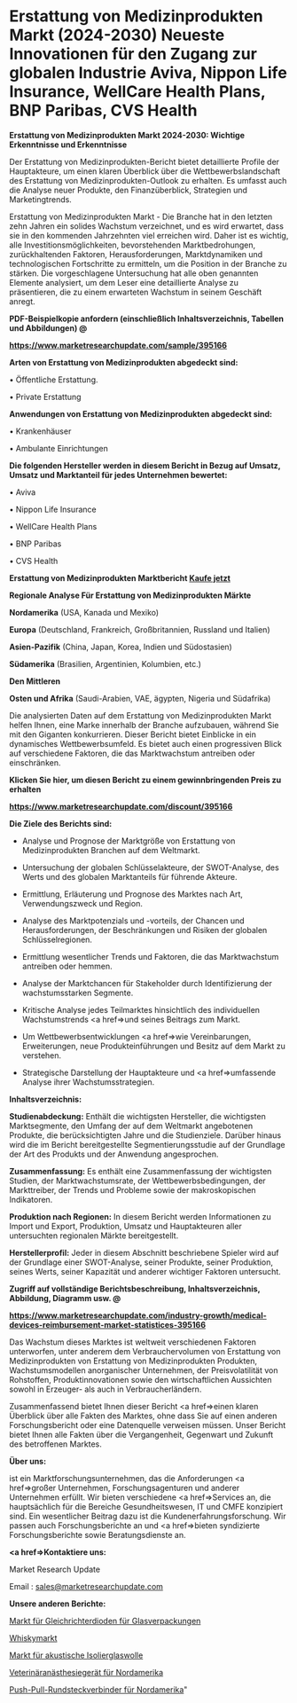 # Erstattung von Medizinprodukten Markt (2024-2030) Neueste Innovationen für den Zugang zur globalen Industrie Aviva, Nippon Life Insurance, WellCare Health Plans, BNP Paribas, CVS Health

<strong>Erstattung von Medizinprodukten Markt 2024-2030: Wichtige Erkenntnisse und Erkenntnisse</strong>

Der Erstattung von Medizinprodukten-Bericht bietet detaillierte Profile der Hauptakteure, um einen klaren Überblick über die Wettbewerbslandschaft des Erstattung von Medizinprodukten-Outlook zu erhalten. Es umfasst auch die Analyse neuer Produkte, den Finanzüberblick, Strategien und Marketingtrends.

Erstattung von Medizinprodukten Markt - Die Branche hat in den letzten zehn Jahren ein solides Wachstum verzeichnet, und es wird erwartet, dass sie in den kommenden Jahrzehnten viel erreichen wird. Daher ist es wichtig, alle Investitionsmöglichkeiten, bevorstehenden Marktbedrohungen, zurückhaltenden Faktoren, Herausforderungen, Marktdynamiken und technologischen Fortschritte zu ermitteln, um die Position in der Branche zu stärken. Die vorgeschlagene Untersuchung hat alle oben genannten Elemente analysiert, um dem Leser eine detaillierte Analyse zu präsentieren, die zu einem erwarteten Wachstum in seinem Geschäft anregt.



<strong><b>PDF-Beispielkopie anfordern (einschließlich Inhaltsverzeichnis, Tabellen und Abbildungen) @ </b></strong>

<strong><a href=https://www.marketresearchupdate.com/sample/395166>

<strong>https://www.marketresearchupdate.com/sample/395166</u></a></strong></strong>



<strong>Arten von Erstattung von Medizinprodukten abgedeckt sind:</strong>

• Öffentliche Erstattung.

• Private Erstattung



<strong>Anwendungen von Erstattung von Medizinprodukten abgedeckt sind:</strong>

• Krankenhäuser

• Ambulante Einrichtungen



<strong>Die folgenden Hersteller werden in diesem Bericht in Bezug auf Umsatz, Umsatz und Marktanteil für jedes Unternehmen bewertet:</strong>

• Aviva

• Nippon Life Insurance

• WellCare Health Plans

• BNP Paribas

• CVS Health



<strong>Erstattung von Medizinprodukten Marktbericht <a href=https://www.marketresearchupdate.com/buynow/395166>Kaufe jetzt</a></strong>



<strong>Regionale Analyse Für Erstattung von Medizinprodukten Märkte</strong>



<strong>Nordamerika</strong> (USA, Kanada und Mexiko)



<strong>Europa</strong> (Deutschland, Frankreich, Großbritannien, Russland und Italien)



<strong>Asien-Pazifik</strong> (China, Japan, Korea, Indien und Südostasien)



<strong>Südamerika</strong> (Brasilien, Argentinien, Kolumbien, etc.)



<strong>Den Mittleren</strong> 

<strong>Osten und Afrika</strong> (Saudi-Arabien, VAE, ägypten, Nigeria und Südafrika)

Die analysierten Daten auf dem Erstattung von Medizinprodukten Markt helfen Ihnen, eine Marke innerhalb der Branche aufzubauen, während Sie mit den Giganten konkurrieren. Dieser Bericht bietet Einblicke in ein dynamisches Wettbewerbsumfeld. Es bietet auch einen progressiven Blick auf verschiedene Faktoren, die das Marktwachstum antreiben oder einschränken.



<strong>Klicken Sie hier, um diesen Bericht zu einem gewinnbringenden Preis zu erhalten
</strong>

<strong><a href=https://www.marketresearchupdate.com/discount/395166>https://www.marketresearchupdate.com/discount/395166</b></u></strong></a>



<strong>Die Ziele des Berichts sind:</strong>

- Analyse und Prognose der Marktgröße von Erstattung von Medizinprodukten Branchen auf dem Weltmarkt.

- Untersuchung der globalen Schlüsselakteure, der SWOT-Analyse, des Werts und des globalen Marktanteils für führende Akteure.

- Ermittlung, Erläuterung und Prognose des Marktes nach Art, Verwendungszweck und Region.

- Analyse des Marktpotenzials und -vorteils, der Chancen und Herausforderungen, der Beschränkungen und Risiken der globalen Schlüsselregionen.

- Ermittlung wesentlicher Trends und Faktoren, die das Marktwachstum antreiben oder hemmen.

- Analyse der Marktchancen für Stakeholder durch Identifizierung der wachstumsstarken Segmente.

- Kritische Analyse jedes Teilmarktes hinsichtlich des individuellen Wachstumstrends <a href=>und</a> seines Beitrags zum Markt.

- Um Wettbewerbsentwicklungen <a href=>wie</a> Vereinbarungen, Erweiterungen, neue Produkteinführungen und Besitz auf dem Markt zu verstehen.

- Strategische Darstellung der Hauptakteure und <a href=>umfas</a>sende Analyse ihrer Wachstumsstrategien.



<strong>Inhaltsverzeichnis:</strong>



<strong>Studienabdeckung:</strong> Enthält die wichtigsten Hersteller, die wichtigsten Marktsegmente, den Umfang der auf dem Weltmarkt angebotenen Produkte, die berücksichtigten Jahre und die Studienziele. Darüber hinaus wird die im Bericht bereitgestellte Segmentierungsstudie auf der Grundlage der Art des Produkts und der Anwendung angesprochen.



<strong>Zusammenfassung:</strong> Es enthält eine Zusammenfassung der wichtigsten Studien, der Marktwachstumsrate, der Wettbewerbsbedingungen, der Markttreiber, der Trends und Probleme sowie der makroskopischen Indikatoren.



<strong>Produktion nach Regionen:</strong> In diesem Bericht werden Informationen zu Import und Export, Produktion, Umsatz und Hauptakteuren aller untersuchten regionalen Märkte bereitgestellt.



<strong>Herstellerprofil:</strong> Jeder in diesem Abschnitt beschriebene Spieler wird auf der Grundlage einer SWOT-Analyse, seiner Produkte, seiner Produktion, seines Werts, seiner Kapazität und anderer wichtiger Faktoren untersucht.



<strong><b>Zugriff auf vollständige Berichtsbeschreibung, Inhaltsverzeichnis, Abbildung, Diagramm usw. @ </b></strong>

<strong><a href=https://www.marketresearchupdate.com/industry-growth/medical-devices-reimbursement-market-statistices-395166>https://www.marketresearchupdate.com/industry-growth/medical-devices-reimbursement-market-statistices-395166</a></strong>

Das Wachstum dieses Marktes ist weltweit verschiedenen Faktoren unterworfen, unter anderem dem Verbrauchervolumen von Erstattung von Medizinprodukten von Erstattung von Medizinprodukten Produkten, Wachstumsmodellen anorganischer Unternehmen, der Preisvolatilität von Rohstoffen, Produktinnovationen sowie den wirtschaftlichen Aussichten sowohl in Erzeuger- als auch in Verbraucherländern.

Zusammenfassend bietet Ihnen dieser Bericht <a href=>einen</a> klaren Überblick über alle Fakten des Marktes, ohne dass Sie auf einen anderen Forschungsbericht oder eine Datenquelle verweisen müssen. Unser Bericht bietet Ihnen alle Fakten über die Vergangenheit, Gegenwart und Zukunft des betroffenen Marktes.



<strong>Über uns:</strong>

 ist ein Marktforschungsunternehmen, das die Anforderungen <a href=>großer</a> Unternehmen, Forschungsagenturen und anderer Unternehmen erfüllt. Wir bieten verschiedene <a href=>Services</a> an, die hauptsächlich für die Bereiche Gesundheitswesen, IT und CMFE konzipiert sind. Ein wesentlicher Beitrag dazu ist die Kundenerfahrungsforschung. Wir passen auch Forschungsberichte an und <a href=>bieten</a> syndizierte Forschungsberichte sowie Beratungsdienste an.



<strong><a href=>Kontaktiere uns:</a></strong>

Market Research Update

Email : sales@marketresearchupdate.com



<strong>Unsere anderen Berichte:</strong>

<a href=https://www.linkedin.com/pulse/glass-packaging-rectifier-diode-market-2023-future-scope>Markt für Gleichrichterdioden für Glasverpackungen</a>

<a href=https://www.linkedin.com/pulse/whiskey-market-top-leading-vendors-radico-khaitan-bulleit>Whiskymarkt</a>

<a href=https://www.linkedin.com/pulse/acoustic-insulation-glass-wool-market>Markt für akustische Isolierglaswolle</a>

<a href=https://www.linkedin.com/pulse/north-america-veterinary-anesthesia-machine>Veterinäranästhesiegerät für Nordamerika</a>

<a href=https://www.linkedin.com/pulse/north-america-circular-push-pull-connectors>Push-Pull-Rundsteckverbinder für Nordamerika</a>"
